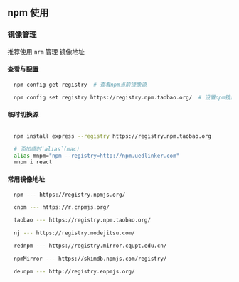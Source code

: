 ## npm 使用

### 镜像管理

推荐使用 `nrm` 管理 镜像地址

#### 查看与配置

```bash
  npm config get registry  # 查看npm当前镜像源

  npm config set registry https://registry.npm.taobao.org/  # 设置npm镜像源为淘宝镜像
```

#### 临时切换源

```bash

  npm install express --registry https://registry.npm.taobao.org

  # 添加临时`alias`(mac)
  alias mnpm="npm --registry=http://npm.uedlinker.com"
  mnpm i react
```

#### 常用镜像地址

```bash
  npm --- https://registry.npmjs.org/

  cnpm --- https://r.cnpmjs.org/

  taobao --- https://registry.npm.taobao.org/

  nj --- https://registry.nodejitsu.com/

  rednpm --- https://registry.mirror.cqupt.edu.cn/

  npmMirror --- https://skimdb.npmjs.com/registry/

  deunpm --- http://registry.enpmjs.org/
```
